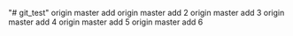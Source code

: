 "# git_test" 
origin master add
origin master add 2
origin master add 3
origin master add 4
origin master add 5
origin master add 6
